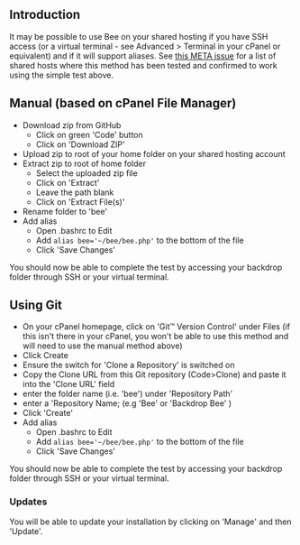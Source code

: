 ## Introduction

It may be possible to use Bee on your shared hosting if you have SSH access (or a virtual terminal - see Advanced > Terminal in your cPanel or equivalent) and if it will support aliases. See [this META issue](https://github.com/backdrop-contrib/bee/issues/154) for a list of shared hosts where this method has been tested and confirmed to work using the simple test above.

## Manual (based on cPanel File Manager)
- Download zip from GitHub
  - Click on green 'Code' button
  - Click on 'Download ZIP'
- Upload zip to root of your home folder on your shared hosting account
- Extract zip to root of home folder
  - Select the uploaded zip file
  - Click on 'Extract'
  - Leave the path blank
  - Click on 'Extract File(s)'
- Rename folder to 'bee'
- Add alias
  - Open .bashrc to Edit
  - Add `alias bee='~/bee/bee.php'` to the bottom of the file
  - Click 'Save Changes'

You should now be able to complete the test by accessing your backdrop folder through SSH or your virtual terminal.

## Using Git

- On your cPanel homepage, click on 'Git&#x2122; Version Control' under Files (if this isn't there in your cPanel, you won't be able to use this method and will need to use the manual method above)
- Click Create
- Ensure the switch for 'Clone a Repository' is switched on
- Copy the Clone URL from this Git repository (Code>Clone) and paste it into the 'Clone URL' field
- enter the folder name (i.e. 'bee') under 'Repository Path'
- enter a 'Repository Name; (e.g 'Bee' or 'Backdrop Bee' )
- Click 'Create'
- Add alias
  - Open .bashrc to Edit
  - Add `alias bee='~/bee/bee.php'` to the bottom of the file
  - Click 'Save Changes'

You should now be able to complete the test by accessing your backdrop folder through SSH or your virtual terminal.

### Updates
You will be able to update your installation by clicking on 'Manage' and then 'Update'.